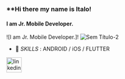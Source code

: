 ### **Hi there my name is Italo!
#### I am Jr. Mobile Developer.
![I am Jr. Mobile Developer.]! ![Sem Título-2](https://user-images.githubusercontent.com/89754045/131273912-4050aa50-28f9-42c8-9202-8f2f1b9e25fe.png)




- 💬 *SKILLS* : ANDROID / iOS / FLUTTER


[<img src='https://cdn.jsdelivr.net/npm/simple-icons@3.0.1/icons/linkedin.svg' alt='linkedin' height='40'>](https://www.linkedin.com/in/italocarneir0/) 


